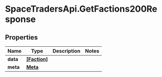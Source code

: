 # SpaceTradersApi.GetFactions200Response

## Properties

Name | Type | Description | Notes
------------ | ------------- | ------------- | -------------
**data** | [**[Faction]**](Faction.md) |  | 
**meta** | [**Meta**](Meta.md) |  | 


